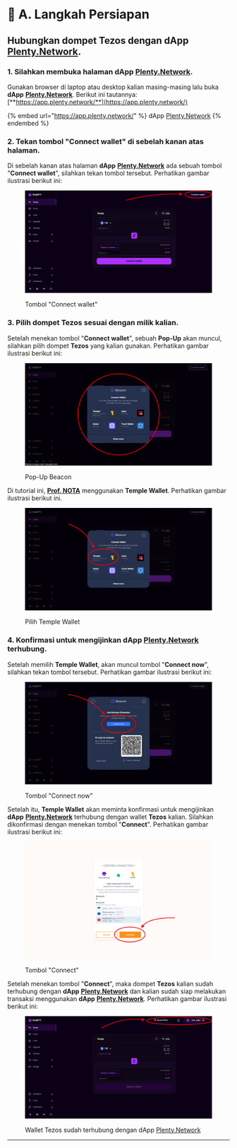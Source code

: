 # 💩 A. Langkah Persiapan

## Hubungkan dompet Tezos dengan dApp [Plenty.Network](https://plenty.network/).

### 1. Silahkan membuka halaman dApp [Plenty.Network](https://plenty.network/).

Gunakan browser di laptop atau desktop kalian masing-masing lalu buka **dApp** [**Plenty.Network**](https://plenty.network/). Berikut ini tautannya: [**https://app.plenty.network/**](https://app.plenty.network/)

{% embed url="https://app.plenty.network/" %}
dApp [Plenty.Network](https://plenty.network/)
{% endembed %}

### **2. Tekan tombol "Connect wallet" di sebelah kanan atas halaman.**

Di sebelah kanan atas halaman **dApp** [**Plenty.Network**](https://plenty.network/) ada sebuah tombol "**Connect wallet**", silahkan tekan tombol tersebut. Perhatikan gambar ilustrasi berikut ini:

<figure><img src="../.gitbook/assets/Screen Shot 2023-07-10 at 05.40.53.png" alt=""><figcaption><p>Tombol "Connect wallet"</p></figcaption></figure>

### 3. Pilih dompet Tezos sesuai dengan milik kalian.

Setelah menekan tombol "**Connect wallet**", sebuah **Pop-Up** akan muncul, silahkan pilih dompet **Tezos** yang kalian gunakan. Perhatikan gambar ilustrasi berikut ini:

<figure><img src="../.gitbook/assets/Screen Shot 2023-07-10 at 05.43.08.png" alt=""><figcaption><p>Pop-Up Beacon</p></figcaption></figure>

Di tutorial ini, [**Prof. NOTA**](https://nota.endhonesa.com/) menggunakan **Temple Wallet**. Perhatikan gambar ilustrasi berikut ini.

<figure><img src="../.gitbook/assets/Screen Shot 2023-07-10 at 05.50.53.png" alt=""><figcaption><p>Pilih Temple Wallet</p></figcaption></figure>

### 4. Konfirmasi untuk mengijinkan dApp [Plenty.Network](https://plenty.network/) terhubung.

Setelah memilih **Temple Wallet**, akan muncul tombol "**Connect now**", silahkan tekan tombol tersebut. Perhatikan gambar ilustrasi berikut ini:

<figure><img src="../.gitbook/assets/Screen Shot 2023-07-10 at 05.54.15.png" alt=""><figcaption><p>Tombol "Connect now"</p></figcaption></figure>

Setelah itu, **Temple Wallet** akan meminta konfirmasi untuk mengijinkan **dApp** [**Plenty.Network**](https://plenty.network/) terhubung dengan wallet **Tezos** kalian. Silahkan dikonfirmasi dengan menekan tombol "**Connect**". Perhatikan gambar ilustrasi berikut ini:

<figure><img src="../.gitbook/assets/Screen Shot 2023-07-10 at 05.55.08.png" alt=""><figcaption><p>Tombol "Connect"</p></figcaption></figure>

Setelah menekan tombol "**Connect**", maka dompet **Tezos** kalian sudah terhubung dengan **dApp** [**Plenty.Network**](https://plenty.network/) dan kalian sudah siap melakukan transaksi menggunakan **dApp** [**Plenty.Network**](https://plenty.network/). Perhatikan gambar ilustrasi berikut ini:

<figure><img src="../.gitbook/assets/Screen Shot 2023-07-10 at 05.55.43.png" alt=""><figcaption><p>Wallet Tezos sudah terhubung dengan dApp <a href="https://plenty.network/">Plenty.Network</a></p></figcaption></figure>

***
